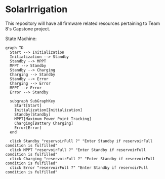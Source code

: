 # SolarIrrigation
This repository will have all firmware related resources pertaining to Team 8's Capstone project.


State Machine:
```mermaid
graph TD
  Start --> Initialization
  Initialization --> Standby
  Standby --> MPPT
  MPPT --> Standby
  Standby --> Charging
  Charging --> Standby
  Standby --> Error
  Charging --> Error
  MPPT --> Error
  Error --> Standby

  subgraph SubGraphKey
    Start[Start]
    Initialization[Initialization]
    Standby[Standby]
    MPPT[Maximum Power Point Tracking]
    Charging[Battery Charging]
    Error[Error]
  end

  click Standby "reservoirFull ?" "Enter Standby if reservoirFull condition is fulfilled"
  click MPPT "reservoirFull ?" "Enter Standby if reservoirFull condition is fulfilled"
  click Charging "reservoirFull ?" "Enter Standby if reservoirFull condition is fulfilled"
  click Error "reservoirFull ?" "Enter Standby if reservoirFull condition is fulfilled"

```